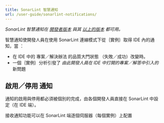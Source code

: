 ```yaml
---
title: SonarLint 智慧通知
url: /user-guide/sonarlint-notifications/
---
```

<!-- sonarqube -->
_SonarLint 智慧通知在 [開發者版本](https://redirect.sonarsource.com/editions/developer.html) 與其 [以上的版本](https://www.sonarsource.com/plans-and-pricing/) 都可用。_
<!-- /sonarqube -->

智慧通知使開發人員在使用 SonarLint 連線模式下從｛實例｝取得 IDE 內的通知，當 ： 

* 在 IDE 中的 專案／解決辦法 的品質大門狀態 （失敗／成功）改變時。 
*  一個｛實例｝分析引發了 _由此開發人員在 IDE 中打開的專案／解答中引入的_ 新問題 

## 啟用／停用 通知
通知的啟用與停用都必須被個別的完成，由各個開發人員直接在 SonarLint 中設定（在 IDE 端）。 

<!-- sonarqube -->
接收通知功能可以在 SonarLint 端逐個伺服器（每個實例）上配置 
<!-- /sonarqube -->
